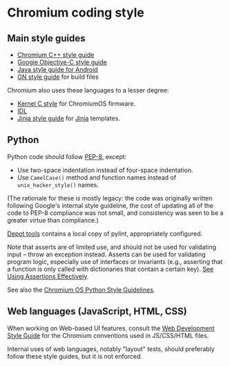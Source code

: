 # Chromium coding style

## Main style guides

  * [Chromium C++ style guide](c++/c++.md)
  * [Google Objective-C style guide](https://google.github.io/styleguide/objcguide.xml)
  * [Java style guide for Android](https://sites.google.com/a/chromium.org/dev/developers/coding-style/java)
  * [GN style guide](../tools/gn/docs/style_guide.md) for build files

Chromium also uses these languages to a lesser degree:

  * [Kernel C style](https://git.kernel.org/cgit/linux/kernel/git/torvalds/linux.git/tree/Documentation/CodingStyle?id=refs/heads/master) for ChromiumOS firmware.
  * [IDL](https://sites.google.com/a/chromium.org/dev/blink/webidl#TOC-Style)
  * [Jinja style guide](https://sites.google.com/a/chromium.org/dev/developers/jinja#TOC-Style) for [Jinja](https://sites.google.com/a/chromium.org/dev/developers/jinja) templates.

## Python

Python code should follow [PEP-8](https://www.python.org/dev/peps/pep-0008/),
except:

  * Use two-space indentation instead of four-space indentation.
  * Use `CamelCase()` method and function names instead of `unix_hacker_style()` names.

(The rationale for these is mostly legacy: the code was originally written
following Google's internal style guideline, the cost of updating all of the
code to PEP-8 compliance was not small, and consistency was seen to be a
greater virtue than compliance.)

[Depot tools](http://commondatastorage.googleapis.com/chrome-infra-docs/flat/depot_tools/docs/html/depot_tools.html)
contains a local copy of pylint, appropriately configured.

Note that asserts are of limited use, and should not be used for validating
input – throw an exception instead. Asserts can be used for validating program
logic, especially use of interfaces or invariants (e.g., asserting that a
function is only called with dictionaries that contain a certain key). [See
Using Assertions
Effectively](https://wiki.python.org/moin/UsingAssertionsEffectively).

See also the [Chromium OS Python Style
Guidelines](https://sites.google.com/a/chromium.org/dev/chromium-os/python-style-guidelines).

## Web languages (JavaScript, HTML, CSS)

When working on Web-based UI features, consult the [Web Development Style Guide](https://sites.google.com/a/chromium.org/dev/developers/web-development-style-guide) for the Chromium conventions used in JS/CSS/HTML files.

Internal uses of web languages, notably "layout" tests, should preferably follow these style guides, but it is not enforced.
